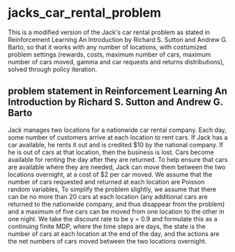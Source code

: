 # jacks_car_rental_problem

This is a modified version of the Jack's car rental problem as stated in Reinforcement Learning An Introduction by Richard S. Sutton and Andrew G. Barto, so that it works with any number of locations, with costumized problem settings (rewards, costs, maximum number of cars, maximum number of cars moved, gamma and car requests and returns distributions), solved through policy iteration.

## problem statement in Reinforcement Learning An Introduction by Richard S. Sutton and Andrew G. Barto
Jack manages two locations for a nationwide car rental company. Each day, some number of customers arrive at each location to rent cars.
If Jack has a car available, he rents it out and is credited $10 by the national company.
If he is out of cars at that location, then the business is lost. 
Cars become available for renting the day after they are returned. 
To help ensure that cars are available where they are needed, Jack can move them between the two locations overnight, at a cost of $2 per car moved. 
We assume that the number of cars requested and returned at each location are Poisson random variables,
To simplify the problem slightly, we assume that there can be no more than 20 cars at each location (any additional cars
are returned to the nationwide company, and thus disappear from the problem) and a maximum of five cars can be moved from one location to the other in one night.
We take the discount rate to be γ = 0.9 and formulate this as a continuing finite MDP, where the time steps are days, 
the state is the number of cars at each location at the end of the day, and the actions are the net numbers of cars moved between the two locations overnight.
